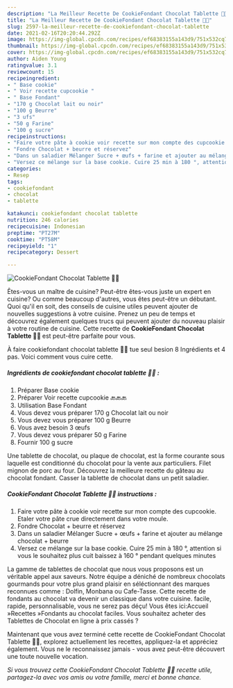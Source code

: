 ```yaml
---
description: "La Meilleur Recette De CookieFondant Chocolat Tablette 🍪🍫"
title: "La Meilleur Recette De CookieFondant Chocolat Tablette 🍪🍫"
slug: 2597-la-meilleur-recette-de-cookiefondant-chocolat-tablette
date: 2021-02-16T20:20:44.292Z
image: https://img-global.cpcdn.com/recipes/ef68383155a143d9/751x532cq70/cookiefondant-chocolat-tablette-🍪🍫-photo-principale-de-la-recette.jpg
thumbnail: https://img-global.cpcdn.com/recipes/ef68383155a143d9/751x532cq70/cookiefondant-chocolat-tablette-🍪🍫-photo-principale-de-la-recette.jpg
cover: https://img-global.cpcdn.com/recipes/ef68383155a143d9/751x532cq70/cookiefondant-chocolat-tablette-🍪🍫-photo-principale-de-la-recette.jpg
author: Aiden Young
ratingvalue: 3.1
reviewcount: 15
recipeingredient:
- " Base cookie"
- " Voir recette cupcookie "
- " Base Fondant"
- "170 g Chocolat lait ou noir"
- "100 g Beurre"
- "3 ufs"
- "50 g Farine"
- "100 g sucre"
recipeinstructions:
- "Faire votre pâte à cookie voir recette sur mon compte des cupcookie. Etaler votre pâte crue directement dans votre moule."
- "Fondre Chocolat + beurre et réservez"
- "Dans un saladier Mélanger Sucre + œufs + farine et ajouter au mélange chocolat + beurre"
- "Versez ce mélange sur la base cookie. Cuire 25 min à 180 °, attention si vous le souhaitez plus cuit baissez à 160 ° pendant quelques minutes"
categories:
- Resep
tags:
- cookiefondant
- chocolat
- tablette

katakunci: cookiefondant chocolat tablette 
nutrition: 246 calories
recipecuisine: Indonesian
preptime: "PT27M"
cooktime: "PT58M"
recipeyield: "1"
recipecategory: Dessert

---
```



![CookieFondant Chocolat Tablette 🍪🍫](https://img-global.cpcdn.com/recipes/ef68383155a143d9/751x532cq70/cookiefondant-chocolat-tablette-🍪🍫-photo-principale-de-la-recette.jpg)

Êtes-vous un maître de cuisine? Peut-être êtes-vous juste un expert en cuisine? Ou comme beaucoup d'autres, vous êtes peut-être un débutant. Quoi qu'il en soit, des conseils de cuisine utiles peuvent ajouter de nouvelles suggestions à votre cuisine. Prenez un peu de temps et découvrez également quelques trucs qui peuvent ajouter du nouveau plaisir à votre routine de cuisine. Cette recette de <strong> CookieFondant Chocolat Tablette 🍪🍫 </strong> est peut-être parfaite pour vous.

<!--inarticleads1-->

À faire cookiefondant chocolat tablette 🍪🍫 tue seul besion 8 Ingrédients et 4 pas. Voici comment vous cuire cette.

##### Ingrédients de cookiefondant chocolat tablette 🍪🍫 :

1. Préparer  Base cookie
1. Préparer  Voir recette cupcookie 🔙🔙🔙
1. Utilisation  Base Fondant
1. Vous devez vous préparer 170 g Chocolat lait ou noir
1. Vous devez vous préparer 100 g Beurre
1. Vous avez besoin 3 œufs
1. Vous devez vous préparer 50 g Farine
1. Fournir 100 g sucre


Une tablette de chocolat, ou plaque de chocolat, est la forme courante sous laquelle est conditionné du chocolat pour la vente aux particuliers. Filet mignon de porc au four. Découvrez la meilleure recette du gâteau au chocolat fondant. Casser la tablette de chocolat dans un petit saladier. 

<!--inarticleads2-->

##### CookieFondant Chocolat Tablette 🍪🍫 instructions :

1. Faire votre pâte à cookie voir recette sur mon compte des cupcookie. Etaler votre pâte crue directement dans votre moule.
1. Fondre Chocolat + beurre et réservez
1. Dans un saladier Mélanger Sucre + œufs + farine et ajouter au mélange chocolat + beurre
1. Versez ce mélange sur la base cookie. Cuire 25 min à 180 °, attention si vous le souhaitez plus cuit baissez à 160 ° pendant quelques minutes


La gamme de tablettes de chocolat que nous vous proposons est un véritable appel aux saveurs. Notre équipe a déniché de nombreux chocolats gourmands pour votre plus grand plaisir en séléctionnant des marques reconnues comme : Dolfin, Monbana ou Cafe-Tasse. Cette recette de fondants au chocolat va devenir un classique dans votre cuisine. facile, rapide, personnalisable, vous ne serez pas déçu! Vous êtes ici:Accueil »Recettes »Fondants au chocolat faciles. Vous souhaitez acheter des Tablettes de Chocolat en ligne à prix cassés ? 

<!--inarticleads1-->

<p>
Maintenant que vous avez terminé cette recette de CookieFondant Chocolat Tablette 🍪🍫, explorez actuellement les recettes, appliquez-la et appréciez également. Vous ne le reconnaissez jamais - vous avez peut-être découvert une toute nouvelle vocation.
</p>

<p>
<i>Si vous trouvez cette CookieFondant Chocolat Tablette 🍪🍫 recette utile, partagez-la avec vos amis ou votre famille, merci et bonne chance.</i>
</p>
